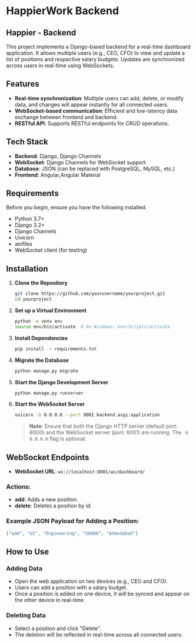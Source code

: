 # HappierWork Backend

## Happier - Backend

This project implements a Django-based backend for a real-time dashboard application. It allows multiple users (e.g., CEO, CFO) to view and update a list of positions and respective salary budgets. Updates are synchronized across users in real-time using WebSockets.

## Features

- **Real-time synchronization**: Multiple users can add, delete, or modify data, and changes will appear instantly for all connected users.
- **WebSocket-based communication**: Efficient and low-latency data exchange between frontend and backend.
- **RESTful API**: Supports RESTful endpoints for CRUD operations.

## Tech Stack

- **Backend**: Django, Django Channels
- **WebSocket**: Django Channels for WebSocket support
- **Database**: JSON (can be replaced with PostgreSQL, MySQL, etc.)
- **Frontend**: Angular,Angular Material

## Requirements

Before you begin, ensure you have the following installed:

- Python 3.7+
- Django 3.2+
- Django Channels
- Uvicorn
- aiofiles
- WebSocket client (for testing)

## Installation

1. **Clone the Repository**

   ```bash
   git clone https://github.com/yourusername/yourproject.git
   cd yourproject
   ```

2. **Set up a Virtual Environment**

   ```bash
   python -m venv env
   source env/bin/activate  # On Windows: env\Scripts\activate
   ```

3. **Install Dependencies**

   ```bash
   pip install -r requirements.txt
   ```

4. **Migrate the Database**

   ```bash
   python manage.py migrate
   ```

5. **Start the Django Development Server**

   ```bash
   python manage.py runserver
   ```

6. **Start the WebSocket Server**

   ```bash
   uvicorn -b 0.0.0.0 --port 8001 backend.asgi:application
   ```

   > **Note**: Ensure that both the Django HTTP server (default port: 8000) and the WebSocket server (port: 8001) are running. The `-b 0.0.0.0` flag is optional.

## WebSocket Endpoints

- **WebSocket URL**: `ws://localhost:8001/ws/dashboard/`

### Actions:

- **add**: Adds a new position.
- **delete**: Deletes a position by id.

### Example JSON Payload for Adding a Position:

```json
["add", "UI", "Engineering", "50000", "Ahmedabad"]
```

## How to Use

### Adding Data

- Open the web application on two devices (e.g., CEO and CFO).
- Users can add a position with a salary budget.
- Once a position is added on one device, it will be synced and appear on the other device in real-time.

### Deleting Data

- Select a position and click "Delete".
- The deletion will be reflected in real-time across all connected users.
